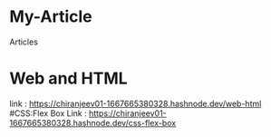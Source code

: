 # My-Article
Articles
# Web and HTML
link : https://chiranjeev01-1667665380328.hashnode.dev/web-html
#CSS:Flex Box
Link : https://chiranjeev01-1667665380328.hashnode.dev/css-flex-box
